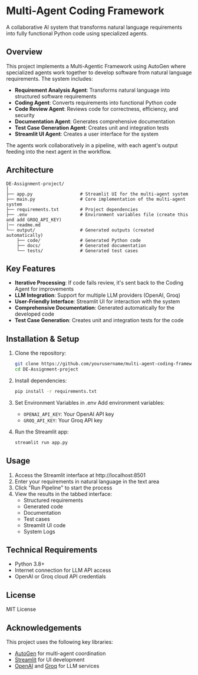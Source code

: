 # Multi-Agent Coding Framework

A collaborative AI system that transforms natural language requirements into fully functional Python code using specialized agents.

## Overview

This project implements a Multi-Agentic Framework using AutoGen where specialized agents work together to develop software from natural language requirements. The system includes:

- **Requirement Analysis Agent**: Transforms natural language into structured software requirements
- **Coding Agent**: Converts requirements into functional Python code
- **Code Review Agent**: Reviews code for correctness, efficiency, and security
- **Documentation Agent**: Generates comprehensive documentation
- **Test Case Generation Agent**: Creates unit and integration tests
- **Streamlit UI Agent**: Creates a user interface for the system

The agents work collaboratively in a pipeline, with each agent's output feeding into the next agent in the workflow.

## Architecture

```
DE-Assignment-project/
│
├── app.py                  # Streamlit UI for the multi-agent system
├── main.py                 # Core implementation of the multi-agent system
├── requirements.txt        # Project dependencies
├── .env                    # Environment variables file (create this and add GROQ_API_KEY)
│── readme.md
└── output/                 # Generated outputs (created automatically)
    ├── code/               # Generated Python code
    ├── docs/               # Generated documentation
    └── tests/              # Generated test cases
```

## Key Features

- **Iterative Processing**: If code fails review, it's sent back to the Coding Agent for improvements
- **LLM Integration**: Support for multiple LLM providers (OpenAI, Groq)
- **User-Friendly Interface**: Streamlit UI for interaction with the system
- **Comprehensive Documentation**: Generated automatically for the developed code
- **Test Case Generation**: Creates unit and integration tests for the code

## Installation & Setup

1. Clone the repository:
   ```bash
   git clone https://github.com/yourusername/multi-agent-coding-framework.git
   cd DE-Assignment-project
   ```

2. Install dependencies:
   ```bash
   pip install -r requirements.txt
   ```
3. Set Environment Variables  in .env
    Add environment variables:
    - `OPENAI_API_KEY`: Your OpenAI API key
    - `GROQ_API_KEY`: Your Groq API key
  
4. Run the Streamlit app:
   ```bash
   streamlit run app.py
   ```

## Usage

1. Access the Streamlit interface at http://localhost:8501
2. Enter your requirements in natural language in the text area
4. Click "Run Pipeline" to start the process
5. View the results in the tabbed interface:
   - Structured requirements
   - Generated code
   - Documentation
   - Test cases
   - Streamlit UI code
   - System Logs



## Technical Requirements

- Python 3.8+
- Internet connection for LLM API access
- OpenAI or Groq cloud API credentials

## License

MIT License

## Acknowledgements

This project uses the following key libraries:
- [AutoGen](https://github.com/microsoft/autogen) for multi-agent coordination
- [Streamlit](https://streamlit.io/) for UI development
- [OpenAI](https://openai.com/) and [Groq](https://groq.com/) for LLM services
